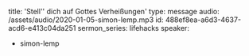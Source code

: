 title: 'Stell'' dich auf Gottes Verheißungen'
type: message
audio: /assets/audio/2020-01-05-simon-lemp.mp3
id: 488ef8ea-a6d3-4637-acd6-e413c04da251
sermon_series: lifehacks
speaker:
  - simon-lemp
